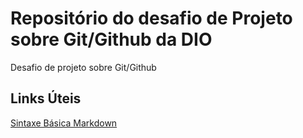 # Repositório do desafio de Projeto sobre Git/Github da DIO
Desafio de projeto sobre Git/Github


## Links Úteis
[Sintaxe Básica Markdown](https://www.markdownguide.org/basic-syntax/)
